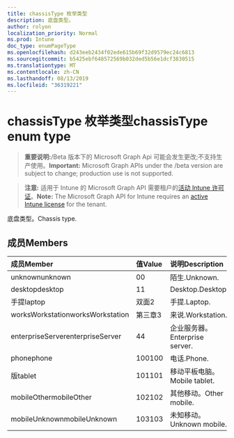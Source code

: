```yaml
---
title: chassisType 枚举类型
description: 底盘类型。
author: rolyon
localization_priority: Normal
ms.prod: Intune
doc_type: enumPageType
ms.openlocfilehash: d243eeb2434f02ede615b69f32d9579ec24c6813
ms.sourcegitcommit: b5425ebf648572569b032ded5b56e1dcf3830515
ms.translationtype: MT
ms.contentlocale: zh-CN
ms.lasthandoff: 08/13/2019
ms.locfileid: "36319221"
---
```

# <a name="chassistype-enum-type"></a><span data-ttu-id="fdd16-103">chassisType 枚举类型</span><span class="sxs-lookup"><span data-stu-id="fdd16-103">chassisType enum type</span></span>

> <span data-ttu-id="fdd16-104">**重要说明:**/Beta 版本下的 Microsoft Graph Api 可能会发生更改;不支持生产使用。</span><span class="sxs-lookup"><span data-stu-id="fdd16-104">**Important:** Microsoft Graph APIs under the /beta version are subject to change; production use is not supported.</span></span>

> <span data-ttu-id="fdd16-105">**注意:** 适用于 Intune 的 Microsoft Graph API 需要租户的[活动 Intune 许可证](https://go.microsoft.com/fwlink/?linkid=839381)。</span><span class="sxs-lookup"><span data-stu-id="fdd16-105">**Note:** The Microsoft Graph API for Intune requires an [active Intune license](https://go.microsoft.com/fwlink/?linkid=839381) for the tenant.</span></span>

<span data-ttu-id="fdd16-106">底盘类型。</span><span class="sxs-lookup"><span data-stu-id="fdd16-106">Chassis type.</span></span>

## <a name="members"></a><span data-ttu-id="fdd16-107">成员</span><span class="sxs-lookup"><span data-stu-id="fdd16-107">Members</span></span>
|<span data-ttu-id="fdd16-108">成员</span><span class="sxs-lookup"><span data-stu-id="fdd16-108">Member</span></span>|<span data-ttu-id="fdd16-109">值</span><span class="sxs-lookup"><span data-stu-id="fdd16-109">Value</span></span>|<span data-ttu-id="fdd16-110">说明</span><span class="sxs-lookup"><span data-stu-id="fdd16-110">Description</span></span>|
|:---|:---|:---|
|<span data-ttu-id="fdd16-111">unknown</span><span class="sxs-lookup"><span data-stu-id="fdd16-111">unknown</span></span>|<span data-ttu-id="fdd16-112">0</span><span class="sxs-lookup"><span data-stu-id="fdd16-112">0</span></span>|<span data-ttu-id="fdd16-113">陌生.</span><span class="sxs-lookup"><span data-stu-id="fdd16-113">Unknown.</span></span>|
|<span data-ttu-id="fdd16-114">desktop</span><span class="sxs-lookup"><span data-stu-id="fdd16-114">desktop</span></span>|<span data-ttu-id="fdd16-115">1</span><span class="sxs-lookup"><span data-stu-id="fdd16-115">1</span></span>|<span data-ttu-id="fdd16-116">Desktop.</span><span class="sxs-lookup"><span data-stu-id="fdd16-116">Desktop.</span></span>|
|<span data-ttu-id="fdd16-117">手提</span><span class="sxs-lookup"><span data-stu-id="fdd16-117">laptop</span></span>|<span data-ttu-id="fdd16-118">双面</span><span class="sxs-lookup"><span data-stu-id="fdd16-118">2</span></span>|<span data-ttu-id="fdd16-119">手提.</span><span class="sxs-lookup"><span data-stu-id="fdd16-119">Laptop.</span></span>|
|<span data-ttu-id="fdd16-120">worksWorkstation</span><span class="sxs-lookup"><span data-stu-id="fdd16-120">worksWorkstation</span></span>|<span data-ttu-id="fdd16-121">第三章</span><span class="sxs-lookup"><span data-stu-id="fdd16-121">3</span></span>|<span data-ttu-id="fdd16-122">来说.</span><span class="sxs-lookup"><span data-stu-id="fdd16-122">Workstation.</span></span>|
|<span data-ttu-id="fdd16-123">enterpriseServer</span><span class="sxs-lookup"><span data-stu-id="fdd16-123">enterpriseServer</span></span>|<span data-ttu-id="fdd16-124">4</span><span class="sxs-lookup"><span data-stu-id="fdd16-124">4</span></span>|<span data-ttu-id="fdd16-125">企业服务器。</span><span class="sxs-lookup"><span data-stu-id="fdd16-125">Enterprise server.</span></span>|
|<span data-ttu-id="fdd16-126">phone</span><span class="sxs-lookup"><span data-stu-id="fdd16-126">phone</span></span>|<span data-ttu-id="fdd16-127">100</span><span class="sxs-lookup"><span data-stu-id="fdd16-127">100</span></span>|<span data-ttu-id="fdd16-128">电话.</span><span class="sxs-lookup"><span data-stu-id="fdd16-128">Phone.</span></span>|
|<span data-ttu-id="fdd16-129">版</span><span class="sxs-lookup"><span data-stu-id="fdd16-129">tablet</span></span>|<span data-ttu-id="fdd16-130">101</span><span class="sxs-lookup"><span data-stu-id="fdd16-130">101</span></span>|<span data-ttu-id="fdd16-131">移动平板电脑。</span><span class="sxs-lookup"><span data-stu-id="fdd16-131">Mobile tablet.</span></span>|
|<span data-ttu-id="fdd16-132">mobileOther</span><span class="sxs-lookup"><span data-stu-id="fdd16-132">mobileOther</span></span>|<span data-ttu-id="fdd16-133">102</span><span class="sxs-lookup"><span data-stu-id="fdd16-133">102</span></span>|<span data-ttu-id="fdd16-134">其他移动。</span><span class="sxs-lookup"><span data-stu-id="fdd16-134">Other mobile.</span></span>|
|<span data-ttu-id="fdd16-135">mobileUnknown</span><span class="sxs-lookup"><span data-stu-id="fdd16-135">mobileUnknown</span></span>|<span data-ttu-id="fdd16-136">103</span><span class="sxs-lookup"><span data-stu-id="fdd16-136">103</span></span>|<span data-ttu-id="fdd16-137">未知移动。</span><span class="sxs-lookup"><span data-stu-id="fdd16-137">Unknown mobile.</span></span>|



